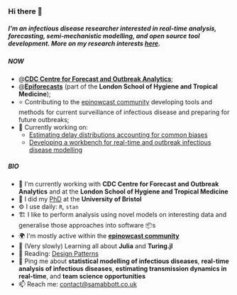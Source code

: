 ### Hi there 👋

##### I'm an infectious disease researcher interested in real-time analysis, forecasting, semi-mechanistic modelling, and open source tool development. More on my research interests [here](https://samabbott.co.uk/research).

##### NOW

- @[**CDC Centre for Forecast and Outbreak Analytics**](https://www.cdc.gov/forecast-outbreak-analytics/index.html);
- @[**Epiforecasts**](https://github.com/epiforecasts/) (part of the **London School of Hygiene and Tropical Medicine**); 
- ⭐ Contributing to the [epinowcast community](https://epinowcast.org) developing tools and methods for current surveillance of infectious disease and preparing for future outbreaks;
- 🧻 Currently working on:
    - [Estimating delay distributions accounting for common biases](https://github.com/parksw3/epidist-paper)
    - [Developing a workbench for real-time and outbreak infectious disease modelling](https://package.epinowcast.org/articles/model)

##### BIO

- 🏢 I'm currently working with **CDC Centre for Forecast and Outbreak Analytics** and at the **London School of Hygiene and Tropical Medicine**
- 📜 I did my [PhD](https://github.com/seabbs/thesis) at the **University of Bristol**
- ⚙️ I use daily: `R`, `stan`
- 🏗️ I like to perform analysis using novel models on interesting data and generalise those approaches into software 📦s 
- 🌍 I'm mostly active within the [**epinowcast community**](https://epinowcast.org)
- 🌱 (Very slowly) Learning all about **Julia** and **Turing.jl**
- 📘 Reading: [Design Patterns](https://www.amazon.co.uk/Design-patterns-elements-reusable-object-oriented/dp/0201633612)
- 💬 Ping me about **statistical modelling of infectious diseases**, **real-time analysis of infectious diseases**, **estimating transmission dynamics in real-time**, and **team science opportunities**
- 📫 Reach me: [contact@samabbott.co.uk](contact@samabbott.co.uk)
